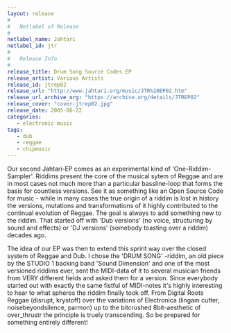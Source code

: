 ```yaml
---
layout: release
#
#   Netlabel of Release
#
netlabel_name: Jahtari
netlabel_id: jtr
#
#   Release Info
#
release_title: Drum Song Source Codes EP
release_artist: Various Artists
release_id: jtrep02
release_url: "http://www.jahtari.org/music/JTR%20EP02.htm"
release_url_archive_org: "https://archive.org/details/JTREP02"
release_cover: "cover-jtrep02.jpg"
release_date: 2005-06-22
categories:
   - electronic music
tags:
   - dub
   - reggae
   - chipmusic
---
```

Our second Jahtari-EP comes as an experimental kind of 'One-Riddim-Sampler'. Riddims present the core of the musical sytem of Reggae and are in most cases not much more than a particular bassline-loop that forms the basis for countless versions. See it as something like an Open Source Code for music - while in many cases the true origin of a riddim is lost in history the versions, mutations and transformations of it highly contributed to the continual evolution of Reggae. The goal is always to add something new to the riddim. That started off with 'Dub versions' (no voice, structuring by sound and effects) or 'DJ versions' (somebody toasting over a riddim) decades ago.

The idea of our EP was then to extend this spririt way over the closed system of Reggae and Dub. I chose the 'DRUM SONG' -riddim, an old piece by the STUDIO 1 backing band 'Sound Dimension' and one of the most versioned riddims ever, sent the MIDI-data of it to several musician friends from VERY different fields and asked them for a version. Since everybody started out with exactly the same fistful of MIDI-notes it's highly interesting to hear to what spheres the riddim finally took off. From Digital Roots Reggae (disrupt, krystoff) over the variations of Electronica (lingam cutter, noisebeyondsilence, parmon) up to the bitcrushed 8bit-aesthetic of over_thrustr the principle is truely transcending. So be prepared for something entirely different!
